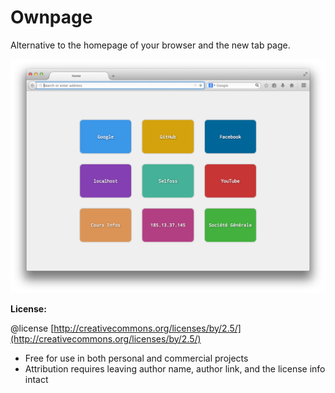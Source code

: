 # Ownpage

Alternative to the homepage of your browser and the new tab page.

![example](example.png)

**License:**

@license [http://creativecommons.org/licenses/by/2.5/](http://creativecommons.org/licenses/by/2.5/)

- Free for use in both personal and commercial projects
- Attribution requires leaving author name, author link, and the license info intact
